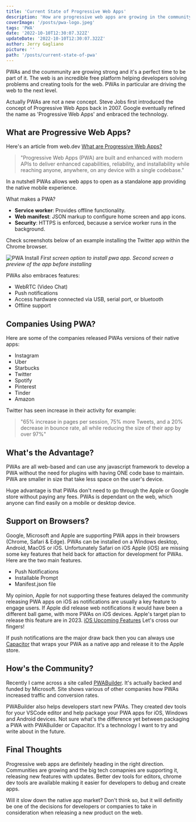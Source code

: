 ```yaml
---
title: 'Current State of Progressive Web Apps'
description: 'How are progressive web apps are growing in the community'
coverImage: '/posts/pwa-logo.jpeg'
tags: 'PWA'
date: '2022-10-10T12:30:07.322Z'
updateDate: '2022-10-10T12:30:07.322Z'
author: Jerry Gagliano
picture: ''
path: '/posts/current-state-of-pwa'
---
```


PWAs and the coummunity are growing strong and it's a perfect time to be part of it.
The web is an incredible free platform helping developers solving problems 
and creating tools for the web. PWAs in particular are driving the web to the next level.

Actually PWAs are not a new concept. Steve Jobs first introduced the concept of Progressive Web Apps back in 2007. Google eventually refined the name as 'Progressive Web Apps' and enbraced the technology.

## What are Progressive Web Apps?
Here's an article from web.dev [What are Progressive Web Apps?](https://web.dev/what-are-pwas/)

> "Progressive Web Apps (PWA) are built and enhanced with modern APIs to deliver enhanced capabilities, reliability, and installability while reaching anyone, anywhere, on any device with a single codebase."

In a nutshell PWAs allows web apps to open as a standalone app providing the native mobile experience. 

What makes a PWA?

- **Service worker**: Provides offline functionality.
- **Web manifest**: JSON markup to configure home screen and app icons.
- **Security**: HTTPS is enforced, because a service worker runs in the background.

Check screenshots below of an example installing the Twitter app within the Chrome browser.

![PWA Install](/posts/install-pwa.png)
*First screen option to install pwa app. Second screen a preview
of the app before installing*

PWAs also embraces features:

 - WebRTC (Video Chat)
 - Push notifications 
 - Access hardware connected via USB, serial port, or bluetooth
 - Offline support
## Companies Using PWA?

Here are some of the companies released PWAs versions of their native apps:

- Instagram
- Uber
- Starbucks
- Twitter
- Spotify
- Pinterest
- Tinder
- Amazon

Twitter has seen increase in their activity for example:
> "65% increase in pages per session, 75% more Tweets, and a 20% decrease in bounce rate, all while reducing the size of their app by over 97%"

## What's the Advantage?

PWAs are all web-based and can use any javascript framework to develop a PWA without the need for plugins with having ONE code base to maintain. PWA are smaller in size that take less space on the user's device.

Huge advantage is that PWAs don't need to go through the Apple or Google store without paying any fees. PWAs is dependant on the web, which anyone can find easily on a mobile or desktop device.

## Support on Browsers?

Google, Microsoft and Apple are supporting PWA apps in their browsers (Chrome, Safari & Edge). PWAs can be installed on a Windows desktop, Android, MacOS or iOS. Unfortunately Safari on iOS Apple (iOS) are missing some key features that held back for attaction for development for PWAs. Here are the two main features.

- Push Notifications
- Installable Prompt
- Manifest.json file

My opinion, Apple for not supporting these features delayed the community releasing PWA apps on iOS as
notifications are usually a key feature to engage users. If Apple did release web notifications it would have been a different ball game, with more PWAs on iOS devices. Apple's target plan to release this feature are in 2023. [iOS Upcoming Features](https://www.apple.com/ios/ios-16/features/) Let's cross our fingers!

If push notifications are the major draw back then you can always use [Capacitor](https://capacitorjs.com/) that wraps your PWA as a native app and release it to the Apple store.

## How's the Community?

Recently I came across a site called [PWABuilder](https://www.pwabuilder.com/). It's actually backed and funded by Microsoft. Site shows various of other companies how PWAs increased traffic and conversion rates.

PWABuilder also helps developers start new PWAs. They created dev tools for your VSCode editor and help package your PWA apps for iOS, Windows and Android devices. Not sure what's the difference yet between packaging a PWA with PWABuilder or Capacitor. It's a technology I want to try and write about in the future.

## Final Thoughts

Progressive web apps are definitely heading in the right direction. Communities are growing and the big tech comapnies are supporting it, releasing new features with updates. Better dev tools for editors, chrome dev tools are available making it easier for developers to debug and create apps. 

Will it slow down the native app market? Don't think so, but it will definitly be one of the decisions for developers or companies to take in consideration when releasing a new product on the web.
